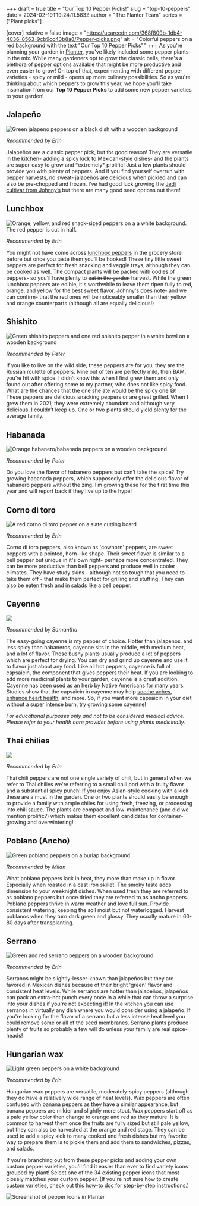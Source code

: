 +++
draft = true
title = "Our Top 10 Pepper Picks!"
slug = "top-10-peppers"
date = 2024-02-19T19:24:11.583Z
author = "The Planter Team"
series = ["Plant picks"]

[cover]
relative = false
image = "https://ucarecdn.com/368f809b-1db4-4036-8563-9cb9cc43b8a8/Pepper-picks.png"
alt = "Colorful peppers on a red background with the text \"Our Top 10 Pepper Picks\""
+++
As you're planning your garden in [Planter](https://planter.garden/gardens), you've likely included some pepper plants in the mix. While many gardeners opt to grow the classic bells, there's a plethora of pepper options available that might be more productive and even easier to grow!  On top of that, experimenting with different pepper varieties - spicy or mild - opens up more culinary possibilities. So as you're thinking about which peppers to grow this year, we hope you'll take inspiration from our **Top 10 Pepper Picks** to add some new pepper varieties to your garden!

## Jalapeño

![Green jalapeno peppers on a black dish with a wooden background](https://ucarecdn.com/decc4e16-b01e-4019-9a7f-eb548d382d13/Jalapenos.jpg)

*Recommended by Erin*

Jalapeños are a classic pepper pick, but for good reason! They are versatile in the kitchen- adding a spicy kick to Mexican-style dishes- and the plants are super-easy to grow and \*extremely\* prolific! Just a few plants should provide you with plenty of peppers. And if you find yourself overrun with pepper harvests, no sweat- jalapeños are delicious when pickled and can also be pre-chopped and frozen. I’ve had good luck growing the [Jedi cultivar from Johnny’s](https://www.johnnyseeds.com/vegetables/peppers/hot-peppers/jedi-treated-f1-jalapeno-pepper-seed-3528T.html) but there are many good seed options out there!

## Lunchbox

![Orange, yellow, and red snack-sized peppers on a a white background. The red pepper is cut in half.](https://ucarecdn.com/e48eb9f1-df15-4d81-a1bc-c6c64824f9e1/Lunchbox-peppers.jpg)

*Recommended by Erin*

You might not have come across [lunchbox peppers](https://www.johnnyseeds.com/vegetables/peppers/sweet-peppers/lunchbox-pepper-mix-organic-snack-pepper-seed-3515G.html) in the grocery store before but once you taste them you’ll be hooked! These tiny little sweet peppers are perfect for fresh snacking and veggie trays, although they can be cooked as well. The compact plants will be packed with oodles of peppers- so you’ll have plenty to ~~eat in the garden~~ harvest. While the green lunchbox peppers are edible, it's worthwhile to leave them ripen fully to red, orange, and yellow for the best sweet flavor. Johnny's does note- and we can confirm- that the red ones will be noticeably smaller than their yellow and orange counterparts (although all are equally delicious!)

## Shishito

![Green shishito peppers and one red shishito pepper in a white bowl on a wooden background](https://ucarecdn.com/189c1af9-e01a-44bb-8dba-87436cf2bb8f/Shishito.png "A bowl of shishito peppers, which are typically harvested green but can turn red ([source](https://www.flickr.com/photos/karenandbrademerson/29142839162/))[](https://www.flickr.com/photos/karenandbrademerson/29142839162/)")

*Recommended by Peter*

If you like to live on the wild side, these peppers are for you; they are the Russian roulette of peppers. Nine out of ten are perfectly mild, then BAM, you’re hit with spice. I didn’t know this when I first grew them and only found out after offering some to my partner, who does not like spicy food. What are the chances that the one she ate would be the spicy one 😅! These peppers are delicious snacking peppers or are great grilled. When I grew them in 2021, they were extremely abundant and although very delicious, I couldn’t keep up. One or two plants should yield plenty for the average family.

## Habanada

![Orange habanero/habanada peppers on a wooden background](https://ucarecdn.com/2340134b-9b19-401a-829f-772c8f0272b6/Habanada.jpg)

*Recommended by Peter*

Do you love the flavor of habanero peppers but can’t take the spice? Try growing habanada peppers, which supposedly offer the delicious flavor of habanero peppers without the zing. I’m growing these for the first time this year and will report back if they live up to the hype!

## Corno di toro

![A red corno di toro pepper on a slate cutting board](https://ucarecdn.com/0ec28b3c-5b57-4a4b-ab47-997c64fa6c2b/Corno-di-toro-pepper.jpg)

*Recommended by Erin*

Corno di toro peppers, also known as 'cowhorn' peppers, are sweet peppers with a pointed, horn-like shape. Their sweet flavor is similar to a bell pepper but unique in it's own right- perhaps more concentrated. They can be more productive than bell peppers and produce well in cooler climates. They have study skins - although not so tough that you need to take them off - that make them perfect for grilling and stuffing. They can also be eaten fresh and in salads like a bell pepper.

## Cayenne

![](https://ucarecdn.com/a3b752fe-b4e9-4199-bbaf-4740dcce7132/Cayanne-tincture.jpg)

*Recommended by Samantha* 

The easy-going cayenne is my pepper of choice. Hotter than jalapenos, and less spicy than habaneros, cayenne sits in the middle, with medium heat, and a lot of flavor. These bushy plants usually produce a lot of peppers which are perfect for drying.  You can dry and grind up cayenne and use it to flavor just about any food.  Like all hot peppers, cayenne is full of capsaicin, the component that gives peppers their heat. If you are looking to add more medicinal plants to your garden, cayenne is a great addition. Cayenne has been used as an herb by Native Americans for many years.  Studies show that the capsaicin in cayenne may help [soothe aches](https://pubmed.ncbi.nlm.nih.gov/35857438/), [enhance heart health](https://www.jacc.org/doi/abs/10.1016/j.jacc.2019.08.1071), and more. So, if you want more capsaicin in your diet without a super intense burn, try growing some cayenne!

*For educational purposes only and not to be considered medical advice. Please refer to your health care provider before using plants medicinally.*

## Thai chilies

![](https://ucarecdn.com/ac0bcbf7-00ce-4e94-aa82-6ea42e083c32/Thai-chilies.jpg)

*Recommended by Erin*

Thai chili peppers are not one single variety of chili, but in general when we refer to Thai chilies we're referring to a small chili pod with a fruity flavor and a substantial spicy punch! If you enjoy Asian-style cooking with a kick these are a must in the garden. One or two plants should easily be enough to provide a family with ample chiles for using fresh, freezing, or processing into chili sauce. The plants are compact and low-maintenance (and did we mention prolific?) which makes them excellent candidates for container-growing and overwintering!

## Poblano (Ancho)

![Green poblano peppers on a burlap background](https://ucarecdn.com/3736f8bc-2c2a-490a-bd7e-f98f0c4f363d/Poblano.jpg)

*Recommended by Milan*

What poblano peppers lack in heat, they more than make up in flavor. Especially when roasted in a cast iron skillet. The smoky taste adds dimension to your weeknight dishes. When used fresh they are referred to as poblano peppers but once dried they are referred to as ancho peppers. Poblano peppers thrive in warm weather and love full sun. Provide consistent watering, keeping the soil moist but not waterlogged. Harvest poblanos when they turn dark green and glossy. They usually mature in 60-80 days after transplanting.

## Serrano

![Green and red serrano peppers on a wooden background](https://ucarecdn.com/a1baa5ff-499a-4d63-b67b-cb6602034963/Serranos.jpg)

*Recommended by Erin*

Serranos might be slightly-lesser-known than jalapeños but they are favored in Mexican dishes because of their bright 'green' flavor and consistent heat levels. While serranos are hotter than jalapeños, jalapeños can pack an extra-hot punch every once in a while that can throw a surprise into your dishes if you're not expecting it! In the kitchen you can use serranos in virtually any dish where you would consider using a jalapeño. If you're looking for the flavor of a serrano but a less intense heat level you could remove some or all of the seed membranes. Serrano plants produce plenty of fruits so probably a few will do unless your family are real spice-heads!

## Hungarian wax

![Light green peppers on a white background](https://ucarecdn.com/3786652c-3f83-4be4-b9e2-5466215da6cd/Wax-pepper.jpg)

*Recommended by Erin*

Hungarian wax peppers are versatile, moderately-spicy peppers (although they do have a relatively wide range of heat levels). Wax peppers are often confused with banana peppers as they have a similar appearance, but banana peppers are milder and slightly more stout. Wax peppers start off as a pale yellow color then change to orange and red as they mature. It is common to harvest them once the fruits are fully sized but still pale yellow, but they can also be harvested at the orange and red stage. They can be used to add a spicy kick to many cooked and fresh dishes but my favorite way to prepare them is to pickle them and add them to sandwiches, pizzas, and salads.

If you're branching out from these pepper picks and adding your own custom pepper varieties, you'll find it  easier than ever to find variety icons grouped by plant! Select one of the 34 existing pepper icons that most closely matches your custom pepper. (If you're not sure how to create custom varieties, check out [this how-to doc](https://info.planter.garden/plant-information/custom-varieties/) for step-by-step instructions.)

![Screenshot of pepper icons in Planter](https://ucarecdn.com/94a4b77c-7d52-4a9b-9199-83deae0d7f01/Pepper-icons.jpg)

